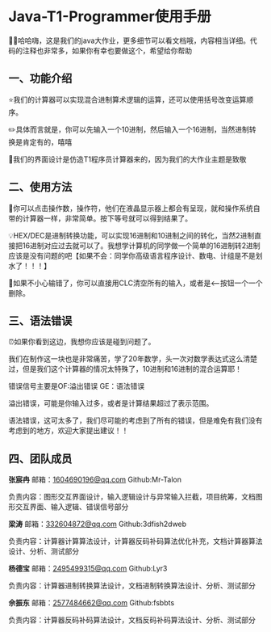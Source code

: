 # Java-T1-Programmer使用手册

:rocket::rocket:哈哈嗨，这是我们的java大作业，更多细节可以看文档哦，内容相当详细。代码的注释也非常多，如果你有幸也要做这个，希望给你帮助



## 一、功能介绍

:star:我们的计算器可以实现混合进制算术逻辑的运算，还可以使用括号改变运算顺序。

:pencil2:具体而言就是，你可以先输入一个10进制，然后输入一个16进制，当然进制转换是肯定有的，嘻嘻

:pencil:我们的界面设计是仿造T1程序员计算器来的，因为我们的大作业主题是致敬



## 二、使用方法

:book:你可以点击操作数，操作符，他们在液晶显示器上都会有呈现，就和操作系统自带的计算器一样，非常简单。按下等号就可以得到结果了。

:bulb:HEX/DEC是进制转换功能，可以实现16进制和10进制之间的转化，当然2进制直接把16进制对应过去就可以了。我想学计算机的同学做一个简单的16进制转2进制应该是没有问题的吧【如果不会：同学你高级语言程序设计、数电、计组是不是划水了！！！】

:page_facing_up:如果不小心输错了，你可以直接用CLC清空所有的输入，或者是<--按钮一个一个删除。



## 三、语法错误

:alarm_clock:如果你看到这边，我想你应该是碰到问题了。

我们在制作这一块也是非常痛苦，学了20年数学，头一次对数学表达式这么清楚过，但是我们这个计算器的情况太特殊了，10进制和16进制的混合运算耶！

错误信号主要是OF:溢出错误 GE：语法错误

溢出错误，可能是你输入过多，或者是计算结果超过了表示范围。

语法错误，这可太多了，我们尽可能的考虑到了所有的错误，但是难免有我们没有考虑到的地方，欢迎大家提出建议！！



## 四、团队成员

**张宸冉**	邮箱：1604690196@qq.com	Github:Mr-Talon	

负责内容：图形交互界面设计，输入逻辑设计与异常输入拦截，项目统筹，文档图形交互界面、输入逻辑、错误信号部分

**梁涛**		邮箱：332604872@qq.com	  Github:3dfish2dweb

负责内容：计算器计算算法设计，计算器反码补码算法优化补充，文档计算器算法设计、分析、测试部分

**杨德宝**	邮箱：2495499315@qq.com	Github:Lyr3

负责内容：计算器进制转换算法设计，文档进制转换算法设计、分析、测试部分

**佘振东**	邮箱：2577484662@qq.com	Github:fsbbts

负责内容：计算器反码补码算法设计，文档反码补码算法设计、分析、测试部分
